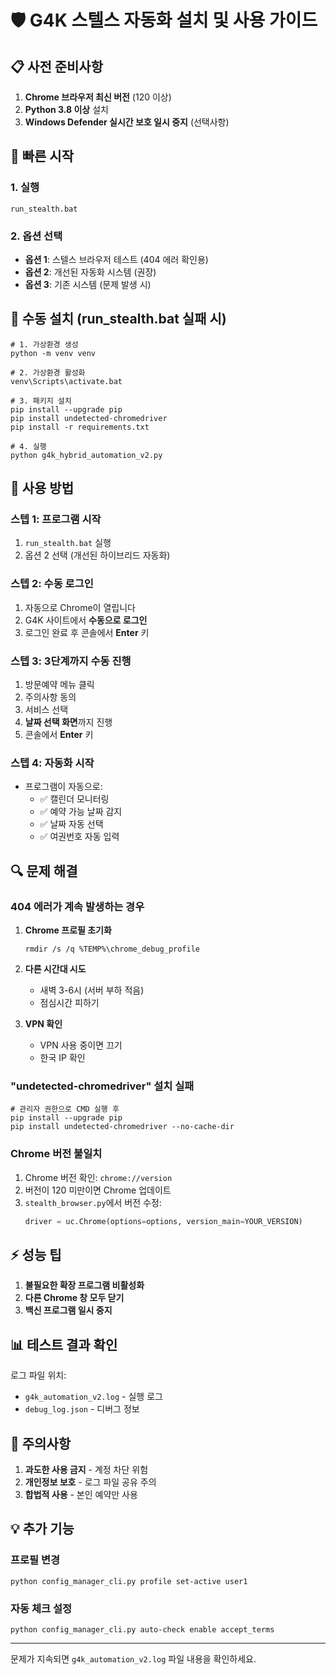 # 🛡️ G4K 스텔스 자동화 설치 및 사용 가이드

## 📋 사전 준비사항

1. **Chrome 브라우저 최신 버전** (120 이상)
2. **Python 3.8 이상** 설치
3. **Windows Defender 실시간 보호 일시 중지** (선택사항)

## 🚀 빠른 시작

### 1. 실행
```batch
run_stealth.bat
```

### 2. 옵션 선택
- **옵션 1**: 스텔스 브라우저 테스트 (404 에러 확인용)
- **옵션 2**: 개선된 자동화 시스템 (권장)
- **옵션 3**: 기존 시스템 (문제 발생 시)

## 🔧 수동 설치 (run_stealth.bat 실패 시)

```batch
# 1. 가상환경 생성
python -m venv venv

# 2. 가상환경 활성화
venv\Scripts\activate.bat

# 3. 패키지 설치
pip install --upgrade pip
pip install undetected-chromedriver
pip install -r requirements.txt

# 4. 실행
python g4k_hybrid_automation_v2.py
```

## 📖 사용 방법

### 스텝 1: 프로그램 시작
1. `run_stealth.bat` 실행
2. 옵션 2 선택 (개선된 하이브리드 자동화)

### 스텝 2: 수동 로그인
1. 자동으로 Chrome이 열립니다
2. G4K 사이트에서 **수동으로 로그인**
3. 로그인 완료 후 콘솔에서 **Enter** 키

### 스텝 3: 3단계까지 수동 진행
1. 방문예약 메뉴 클릭
2. 주의사항 동의
3. 서비스 선택
4. **날짜 선택 화면**까지 진행
5. 콘솔에서 **Enter** 키

### 스텝 4: 자동화 시작
- 프로그램이 자동으로:
  - ✅ 캘린더 모니터링
  - ✅ 예약 가능 날짜 감지
  - ✅ 날짜 자동 선택
  - ✅ 여권번호 자동 입력

## 🔍 문제 해결

### 404 에러가 계속 발생하는 경우

1. **Chrome 프로필 초기화**
   ```batch
   rmdir /s /q %TEMP%\chrome_debug_profile
   ```

2. **다른 시간대 시도**
   - 새벽 3-6시 (서버 부하 적음)
   - 점심시간 피하기

3. **VPN 확인**
   - VPN 사용 중이면 끄기
   - 한국 IP 확인

### "undetected-chromedriver" 설치 실패

```batch
# 관리자 권한으로 CMD 실행 후
pip install --upgrade pip
pip install undetected-chromedriver --no-cache-dir
```

### Chrome 버전 불일치

1. Chrome 버전 확인: `chrome://version`
2. 버전이 120 미만이면 Chrome 업데이트
3. `stealth_browser.py`에서 버전 수정:
   ```python
   driver = uc.Chrome(options=options, version_main=YOUR_VERSION)
   ```

## ⚡ 성능 팁

1. **불필요한 확장 프로그램 비활성화**
2. **다른 Chrome 창 모두 닫기**
3. **백신 프로그램 일시 중지**

## 📊 테스트 결과 확인

로그 파일 위치:
- `g4k_automation_v2.log` - 실행 로그
- `debug_log.json` - 디버그 정보

## 🚨 주의사항

1. **과도한 사용 금지** - 계정 차단 위험
2. **개인정보 보호** - 로그 파일 공유 주의
3. **합법적 사용** - 본인 예약만 사용

## 💡 추가 기능

### 프로필 변경
```batch
python config_manager_cli.py profile set-active user1
```

### 자동 체크 설정
```batch
python config_manager_cli.py auto-check enable accept_terms
```

---

문제가 지속되면 `g4k_automation_v2.log` 파일 내용을 확인하세요.